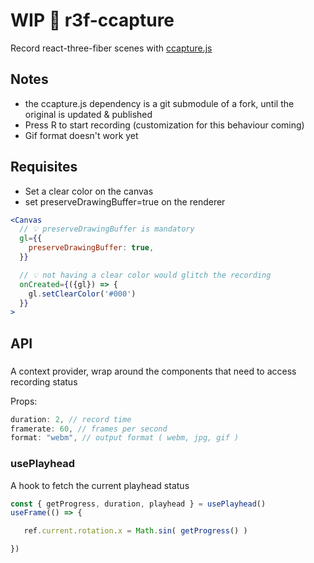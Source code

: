 # WIP 🎥 r3f-ccapture

Record react-three-fiber scenes with [ccapture.js](https://github.com/spite/ccapture.js)

## Notes

- the ccapture.js dependency is a git submodule of a fork, until the original is updated & published 
- Press R to start recording (customization for this behaviour coming)
- Gif format doesn't work yet

## Requisites

- Set a clear color on the canvas
- set preserveDrawingBuffer=true on the renderer

```jsx
<Canvas
  // 💡 preserveDrawingBuffer is mandatory
  gl={{
    preserveDrawingBuffer: true,
  }}

  // 💡 not having a clear color would glitch the recording
  onCreated={({gl}) => {
    gl.setClearColor('#000')
  }}
>
```

## API

### <Recorder />

A context provider, wrap around the components that need to access recording status

Props:
```js
duration: 2, // record time
framerate: 60, // frames per second
format: "webm", // output format ( webm, jpg, gif )
```

### usePlayhead

A hook to fetch the current playhead status

```js
const { getProgress, duration, playhead } = usePlayhead()
useFrame(() => {

   ref.current.rotation.x = Math.sin( getProgress() ) 

})
```
